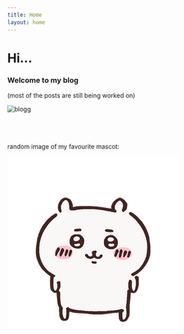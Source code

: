 ```yaml
---
title: Home
layout: home
---
```


# Hi...
### Welcome to my blog
(most of the posts are still being worked on)  

<img src="https://tenor.com/en-GB/view/pusheen-laptop-blogger-typing-happy-gif-5065481.gif" alt=blogg width="50%"/>     
<br>
<br>
<br>
<br>
<br>
random image of my favourite mascot:

![image](./images/chiikawa.png)